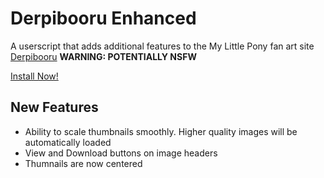 # Derpibooru Enhanced
A userscript that adds additional features to the My Little Pony fan art site [Derpibooru](https://derpibooru.org/) **WARNING: POTENTIALLY NSFW**

[Install Now!](https://github.com/Rock48/Derpibooru-Enhanced/raw/master/derpibooru.enhanced.user.js)

## New Features
* Ability to scale thumbnails smoothly. Higher quality images will be automatically loaded
* View and Download buttons on image headers
* Thumnails are now centered